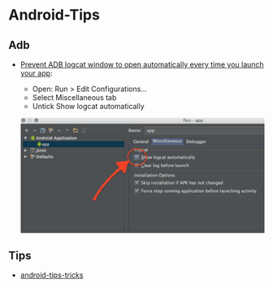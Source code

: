 # Android-Tips

## Adb

- [Prevent ADB logcat window to open automatically every time you launch your
  app](https://plus.google.com/+LuisGonz%C3%A1lezValle/posts/3QKHE5Xaa1u):

    - Open: Run > Edit Configurations...
    - Select Miscellaneous tab
    - Untick Show logcat automatically

    ![img](./img/logcat_window.webp)

## Tips

- [android-tips-tricks](https://github.com/nisrulz/android-tips-tricks)

